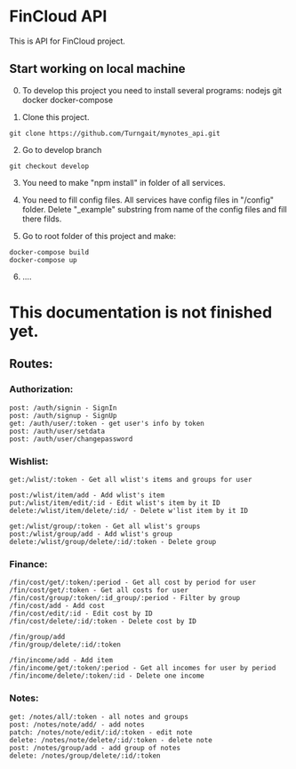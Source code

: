 # FinCloud API

This is API for FinCloud project.

## Start working on local machine

0. To develop this project you need to install several programs:
nodejs
git
docker
docker-compose

1. Clone this project.
```
git clone https://github.com/Turngait/mynotes_api.git
```

2. Go to develop branch
```
git checkout develop
```

3. You need to make "npm install" in folder of all services. 

4. You need to fill config files.
All services have config files in "/config" folder.
Delete "_example" substring from name of the config files and fill there filds.

5. Go to root folder of this project and make:
```
docker-compose build
docker-compose up
```

6. ....

# This documentation is not finished yet.

## Routes:
  ### Authorization:

  ```
  post: /auth/signin - SignIn
  post: /auth/signup - SignUp
  get: /auth/user/:token - get user's info by token
  post: /auth/user/setdata
  post: /auth/user/changepassword
  ```

  ### Wishlist:

  ```
  get:/wlist/:token - Get all wlist's items and groups for user
  
  post:/wlist/item/add - Add wlist's item
  put:/wlist/item/edit/:id - Edit wlist's item by it ID
  delete:/wlist/item/delete/:id/ - Delete w'list item by it ID

  get:/wlist/group/:token - Get all wlist's groups
  post:/wlist/group/add - Add wlist's group
  delete:/wlist/group/delete/:id/:token - Delete group
  ```

  ### Finance:

  ```
  /fin/cost/get/:token/:period - Get all cost by period for user
  /fin/cost/get/:token - Get all costs for user
  /fin/cost/group/:token/:id_group/:period - Filter by group
  /fin/cost/add - Add cost 
  /fin/cost/edit/:id - Edit cost by ID
  /fin/cost/delete/:id/:token - Delete cost by ID

  /fin/group/add
  /fin/group/delete/:id/:token

  /fin/income/add - Add item
  /fin/income/get/:token/:period - Get all incomes for user by period
  /fin/income/delete/:token/:id - Delete one income
  ```


  ### Notes:
  ```
  get: /notes/all/:token - all notes and groups
  post: /notes/note/add/ - add notes
  patch: /notes/note/edit/:id/:token - edit note
  delete: /notes/note/delete/:id/:token - delete note
  post: /notes/group/add - add group of notes
  delete: /notes/group/delete/:id/:token
  ```
